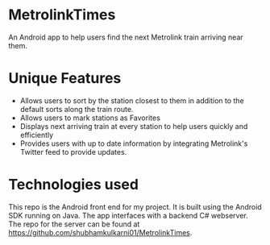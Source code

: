 # MetrolinkTimes
An Android app to help users find the next Metrolink train arriving near them.

# Unique Features
- Allows users to sort by the station closest to them in addition to the default sorts along the train route.
- Allows users to mark stations as Favorites
- Displays next arriving train at every station to help users quickly and efficiently 
- Provides users with up to date information by integrating Metrolink's Twitter feed to provide updates.

# Technologies used
This repo is the Android front end for my project. It is built using the Android SDK running on Java. The app interfaces with a backend C# webserver. The repo for the server can be found at https://github.com/shubhamkulkarni01/MetrolinkTimes.
